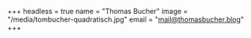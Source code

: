 +++
headless = true
name = "Thomas Bucher"
image = "/media/tombucher-quadratisch.jpg"
email = "mail@thomasbucher.blog"
+++
